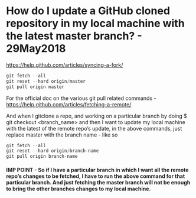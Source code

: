 # How do I update a GitHub cloned repository in my local machine with the latest master branch? - 29May2018

https://help.github.com/articles/syncing-a-fork/

```js
git fetch --all
git reset --hard origin/master
git pull origin master
```

For the official doc on the various git pull related commands - https://help.github.com/articles/fetching-a-remote/

And when I gitclone a repo, and working on a particular branch by doing $ git checkout <branch_name> and then I want to update my local machine with the latest of the remote repo’s update, in the above commands, just replace master with the branch name - like so

```js
git fetch --all
git reset --hard origin/branch-name
git pull origin branch-name
```

#### IMP POINT - So if I have a particular branch in which I want all the remote repo’s changes to be fetched, I have to run the above command for that particular branch. And just fetching the master branch will not be enough to bring the other branches changes to my local machine.